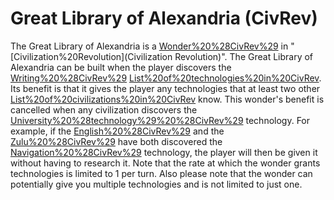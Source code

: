 # Great Library of Alexandria (CivRev)

The Great Library of Alexandria is a [Wonder%20%28CivRev%29](wonder) in "[Civilization%20Revolution](Civilization Revolution)".
The Great Library of Alexandria can be built when the player discovers the [Writing%20%28CivRev%29](Writing) [List%20of%20technologies%20in%20CivRev](technology). Its benefit is that it gives the player any technologies that at least two other [List%20of%20civilizations%20in%20CivRev](civilizations) know. This wonder's benefit is cancelled when any civilization discovers the [University%20%28technology%29%20%28CivRev%29](University) technology. For example, if the [English%20%28CivRev%29](English) and the [Zulu%20%28CivRev%29](Zulus) have both discovered the [Navigation%20%28CivRev%29](Navigation) technology, the player will then be given it without having to research it.
Note that the rate at which the wonder grants technologies is limited to 1 per turn. Also please note that the wonder can potentially give you multiple technologies and is not limited to just one.